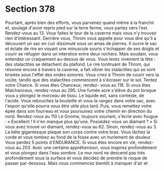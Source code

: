 # Section 378

Pourtant, après bien des efforts, vous parvenez quand même à la franchir et, soulagé
d'avoir repris pied sur la terre ferme, vous partez vers l'est. Rendez-vous au 13.
Vous faites le tour de la caverne mais vous n'y trouvez rien d'intéressant. Derrière vous,
Throm vous appelle pour vous dire qu'il a découvert un sac en cuir dissimulé sous un
amas de pierres. Il ouvre le sac et éclate de rire en voyant une minuscule souris
s'échapper de ses doigts et courir se réfugier dans un interstice entre deux rochers. Mais
soudain, vous entendez un craquement au-dessus de vous. Vous levez vivement la tête :
des stalactites se détachent du plafond. Le rire tonitruant de Throm, qui résonne encore à
travers la caverne, a fait vibrer les stalactites qui se sont brisées sous l'effet des ondes
sonores. Vous criez à Throm de courir vers la voûte, tandis que des stalactites
commencent à s'écraser sur le sol. Tentez votre Chance. Si vous êtes Chanceux, rendez-
vous au 118. Si vous êtes Malchanceux, rendez-vous au 295.
Une fumée acre s'élève du pot lorsque vous y plongez le morceau de tissu. Le liquide est,
sans conteste, de l'acide. Vous rebouchez la bouteille et vous la rangez dans votre sac,
avec l'espoir qu'elle pourra vous être utile plus tard. Puis, vous remettez votre épée dans
son fourreau et vous poursuivez votre chemin en direction du nord. Rendez-vous au 110
Le Gnome, toujours souriant, s'écrie avec fougue : « Excellent ! Il n'en manque plus
qu'une. Possédez-vous un diamant ? » Si vous avez trouvé un diamant, rendez-vous au
62. Sinon, rendez-vous au 3.
La bête gigantesque plaque son corps contre votre bras. Vous lâchez la corde et vous
tombez au fond de la fosse avec un hurlement de douleur. Vous perdez 5 points
d'ENDURANCE. Si vous êtes encore en vie, rendez-vous au 203.
Avec une certaine appréhension, vous inspirez profondément et vous plongez dans l'eau
sombre. Le mur nord ne descend pas très profondément sous la surface et vous décidez de
prendre le risque de passer par-dessous. Mais vous commencez bientôt à manquer d'air et